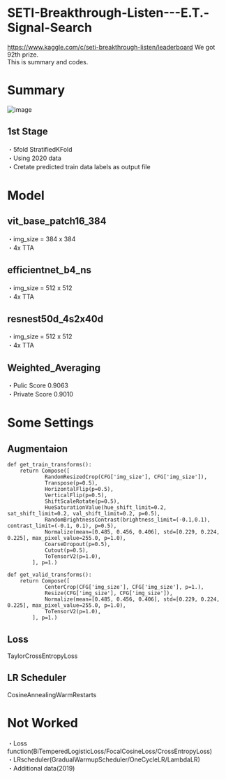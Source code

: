 # SETI-Breakthrough-Listen---E.T.-Signal-Search

https://www.kaggle.com/c/seti-breakthrough-listen/leaderboard
We got 92th prize.  
This is summary and codes.

# Summary
![image](https://user-images.githubusercontent.com/55850618/124774601-e7070a80-df78-11eb-8571-72bd3a390282.png)

## 1st Stage
・5fold StratifiedKFold  
・Using 2020 data  
・Cretate predicted train data labels as output file  


# Model
## vit_base_patch16_384
・img_size = 384 x 384  
・4x TTA  

## efficientnet_b4_ns
・img_size = 512 x 512  
・4x TTA  

## resnest50d_4s2x40d
・img_size = 512 x 512  
・4x TTA  

## Weighted_Averaging
・Pulic Score 0.9063  
・Private Score 0.9010  

# Some Settings
## Augmentaion
```
def get_train_transforms():
    return Compose([
            RandomResizedCrop(CFG['img_size'], CFG['img_size']),
            Transpose(p=0.5),
            HorizontalFlip(p=0.5),
            VerticalFlip(p=0.5),
            ShiftScaleRotate(p=0.5),
            HueSaturationValue(hue_shift_limit=0.2, sat_shift_limit=0.2, val_shift_limit=0.2, p=0.5),
            RandomBrightnessContrast(brightness_limit=(-0.1,0.1), contrast_limit=(-0.1, 0.1), p=0.5),
            Normalize(mean=[0.485, 0.456, 0.406], std=[0.229, 0.224, 0.225], max_pixel_value=255.0, p=1.0),
            CoarseDropout(p=0.5),
            Cutout(p=0.5),
            ToTensorV2(p=1.0),
        ], p=1.)

def get_valid_transforms():
    return Compose([
            CenterCrop(CFG['img_size'], CFG['img_size'], p=1.),
            Resize(CFG['img_size'], CFG['img_size']),
            Normalize(mean=[0.485, 0.456, 0.406], std=[0.229, 0.224, 0.225], max_pixel_value=255.0, p=1.0),
            ToTensorV2(p=1.0),
        ], p=1.)
```
## Loss
TaylorCrossEntropyLoss

## LR Scheduler
CosineAnnealingWarmRestarts

# Not Worked
・Loss function(BiTemperedLogisticLoss/FocalCosineLoss/CrossEntropyLoss)  
・LRscheduler(GradualWarmupScheduler/OneCycleLR/LambdaLR)  
・Additional data(2019)  
